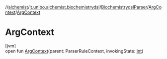 //[alchemist](../../../../index.md)/[it.unibo.alchemist.biochemistrydsl](../../index.md)/[BiochemistrydslParser](../index.md)/[ArgContext](index.md)/[ArgContext](-arg-context.md)

# ArgContext

[jvm]\
open fun [ArgContext](-arg-context.md)(parent: ParserRuleContext, invokingState: [Int](https://kotlinlang.org/api/latest/jvm/stdlib/kotlin/-int/index.html))
